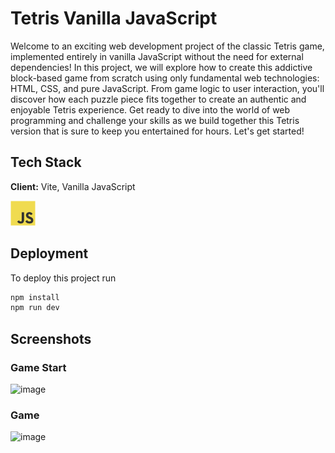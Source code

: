 
# Tetris Vanilla JavaScript


Welcome to an exciting web development project of the classic Tetris game, implemented entirely in vanilla JavaScript without the need for external dependencies! In this project, we will explore how to create this addictive block-based game from scratch using only fundamental web technologies: HTML, CSS, and pure JavaScript. From game logic to user interaction, you'll discover how each puzzle piece fits together to create an authentic and enjoyable Tetris experience. Get ready to dive into the world of web programming and challenge your skills as we build together this Tetris version that is sure to keep you entertained for hours. Let's get started!
## Tech Stack

**Client:** Vite, Vanilla JavaScript


<a href="https://developer.mozilla.org/en-US/docs/Web/JavaScript" target="_blank" rel="noreferrer"> <img src="https://raw.githubusercontent.com/devicons/devicon/master/icons/javascript/javascript-original.svg" alt="javascript" width="40" height="40"/> </a>

## Deployment

To deploy this project run

```bash
npm install
npm run dev
```


## Screenshots

### Game Start
![image](https://github.com/Marlon-Quinde/Tetris-Vanilla-JavaScript/assets/71990962/9b1ecc54-36f2-400b-9ed5-b164017f4b00)

### Game
![image](https://github.com/Marlon-Quinde/Tetris-Vanilla-JavaScript/assets/71990962/48968928-8888-451e-ac04-8d36faaac1e7)



